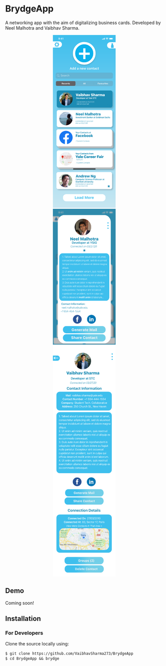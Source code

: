 # BrydgeApp
 
A networking app with the aim of digitalizing business cards. Developed by Neel Malhotra and Vaibhav Sharma.
<p align="center">
 <img src="https://github.com/VaibhavSharma273/BrydgeApp/blob/master/Sample/Manage%20Contacts.png" width="200" height="551" /> 
 <br>
 <img src="https://github.com/VaibhavSharma273/BrydgeApp/blob/master/Sample/Contact%20Card%20New.png" width="200" height="433" />
 <br>
 <img src="https://github.com/VaibhavSharma273/BrydgeApp/blob/master/Sample/Contact%20Card%20-%20Full.png" width="200" height="737" />
</p>

## Demo
Coming soon!

## Installation
### For Developers
Clone the source locally using:
```
$ git clone https://github.com/VaibhavSharma273/BrydgeApp
$ cd BrydgeApp && brydge
```
